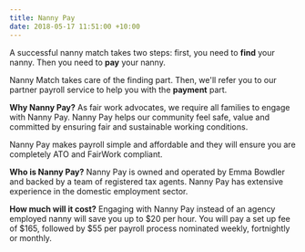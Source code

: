 ```yaml
---
title: Nanny Pay
date: 2018-05-17 11:51:00 +10:00
---
```


A successful nanny match takes two steps: first, you need to **find** your nanny. Then you need to **pay** your nanny. 

Nanny Match takes care of the finding part. Then, we'll refer you to our partner payroll service to help you with the **payment** part. 

**Why Nanny Pay?**
As fair work advocates, we require all families to engage with Nanny Pay. Nanny Pay helps our community feel safe, value and committed by ensuring fair and sustainable working conditions.  

Nanny Pay makes payroll simple and affordable and they will ensure you are completely ATO and FairWork compliant.

**Who is Nanny Pay?**
Nanny Pay is owned and operated by Emma Bowdler and backed by a team of registered tax agents. Nanny Pay has extensive experience in the domestic employment sector. 

**How much will it cost?** 
Engaging with Nanny Pay instead of an agency employed nanny will save you up to $20 per hour. You will pay a set up fee of $165, followed by $55 per payroll process nominated weekly, fortnightly or monthly.